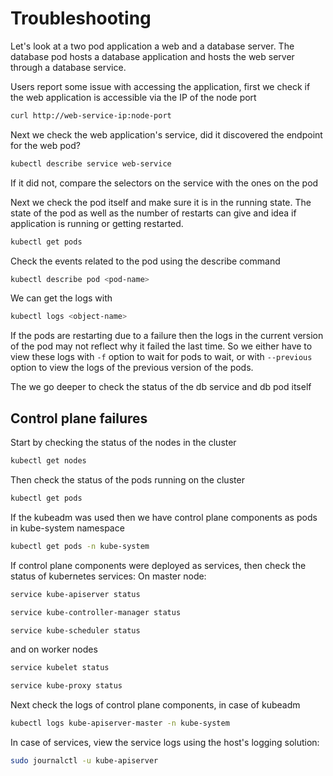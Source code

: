 # Troubleshooting

Let's look at a two pod application a web and a database server. The database pod hosts a database application and hosts the web server through a database service. 

Users report some issue with accessing the application, first we check if the web application is accessible via the IP of the node port

```bash
curl http://web-service-ip:node-port
```

Next we check the web application's service, did it discovered the endpoint for the web pod?

```bash
kubectl describe service web-service
```
If it did not, compare the selectors on the service with the ones on the pod

Next we check the pod itself and make sure it is in the running state. The state of the pod as well as the number of restarts can give and idea if application is running or getting restarted.

```bash
kubectl get pods
```
Check the events related to the pod using the describe command

```bash
kubectl describe pod <pod-name>
```

We can get the logs with
```bash
kubectl logs <object-name>
```

If the pods are restarting due to a failure then the logs in the current version of the pod may not reflect why it failed the last time. So we either have to view these logs with `-f` option to wait for pods to wait, or with `--previous` option to view the logs of the previous version of the pods.

The we go deeper to check the status of the db service and db pod itself

## Control plane failures

Start by checking the status of the nodes in  the cluster

```bash
kubectl get nodes
```
Then check the status of the pods running on the cluster
```bash
kubectl get pods
```

If the kubeadm was used then we have control plane components as pods in kube-system namespace

```bash
kubectl get pods -n kube-system
```
If control plane components were deployed as services, then check the status of kubernetes services:
On master node:
```bash
service kube-apiserver status
```
```bash
service kube-controller-manager status
```
```bash
service kube-scheduler status
```
and on worker nodes
```bash
service kubelet status
```
```bash
service kube-proxy status
```

Next check the logs of control plane components, in case of kubeadm

```bash
kubectl logs kube-apiserver-master -n kube-system
```
In case of services, view the service logs using the host's logging solution:

```bash
sudo journalctl -u kube-apiserver
```

